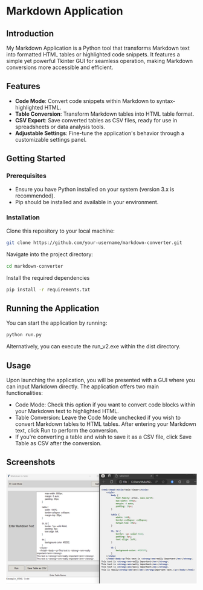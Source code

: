 # Markdown Application

## Introduction
My Markdown Application is a Python tool that transforms Markdown text into formatted HTML tables or highlighted code snippets. It features a simple yet powerful Tkinter GUI for seamless operation, making Markdown conversions more accessible and efficient.

## Features
- **Code Mode**: Convert code snippets within Markdown to syntax-highlighted HTML.
- **Table Conversion**: Transform Markdown tables into HTML table format.
- **CSV Export**: Save converted tables as CSV files, ready for use in spreadsheets or data analysis tools.
- **Adjustable Settings**: Fine-tune the application's behavior through a customizable settings panel.

## Getting Started

### Prerequisites
- Ensure you have Python installed on your system (version 3.x is recommended).
- Pip should be installed and available in your environment.

### Installation
Clone this repository to your local machine:
```bash
git clone https://github.com/your-username/markdown-converter.git
```

Navigate into the project directory:
```bash
cd markdown-converter
```

Install the required dependencies
```bash
pip install -r requirements.txt
```

## Running the Application
You can start the application by running:
```bash
python run.py
```

Alternatively, you can execute the run_v2.exe within the dist directory.

## Usage
Upon launching the application, you will be presented with a GUI where you can input Markdown directly. The application offers two main functionalities:

- Code Mode: Check this option if you want to convert code blocks within your Markdown text to highlighted HTML.
- Table Conversion: Leave the Code Mode unchecked if you wish to convert Markdown tables to HTML tables.
After entering your Markdown text, click Run to perform the conversion.
- If you're converting a table and wish to save it as a CSV file, click Save Table as CSV after the conversion.

## Screenshots

![Markdown Opening](/screenshots/MarkdownHTML.png?raw=true "Markdown Opening")
